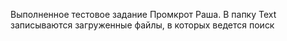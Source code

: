 Выполненное тестовое задание Промкрот Раша. В папку Text записываются загруженные файлы, в которых ведется поиск

